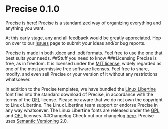 # Precise 0.1.0
Precise is here! Precise is a standardized way of organizing everything and anything you want.

At this early stage, any and all feedback would be greatly appreciated. Hop on over to our [issues](https://github.com/WikiCopter/precise/issues) page to submit your ideas and/or bug reports.

Precise is made in both .docx and .odt formats. Feel free to use the one that best suits your needs.
##Stuff you need to know
###Licensing
Precise is free, as in freedom. It is licensed under the [MIT license](LICENSE), widely regarded as one of the most permissive free software licenses. Feel free to share, modify, and even sell Precise or your version of it without any restrictions whatsoever.

In addition to the Precise templates, we have bundled the [Linux Libertine](http://www.linuxlibertine.org/) font files into the standard download of Precise, in accordance with the terms of the [OFL](http://scripts.sil.org/cms/scripts/page.php?site_id=nrsi&id=OFL) license. Please be aware that we do not own the copyright to Linux Libertine. The Linux Libertine team support or endorse Precise in any way whatsoever. The Linux Libertine fonts are released under the [GPL](http://www.gnu.org/licenses/gpl.html) and [OFL](http://scripts.sil.org/cms/scripts/page.php?site_id=nrsi&id=OFL) licenses.
##Changelog
Check out our changelog [here](changelog.md). Precise uses [Semantic Versioning](http://semver.org/) 2.0.
